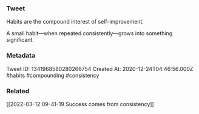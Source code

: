 ### Tweet
Habits are the compound interest of self-improvement.

A small habit—when repeated consistently—grows into something significant.

### Metadata
Tweet ID: 1341968580280266754
Created At: 2020-12-24T04:46:56.000Z
#habits
#compounding
#consistency

### Related
[[2022-03-12 09-41-19 Success comes from consistency]]

